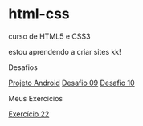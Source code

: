 # html-css

curso de HTML5 e CSS3

estou aprendendo a criar sites kk!

Desafios

<a href="https://ifoxelement.github.io/projeto-android/">Projeto Android</a>
<a href="https://ifoxelement.github.io/desafios/d09/">Desafio 09</a>
<a href="https://ifoxelement.github.io/desafios/d010/">Desafio 10</a>

Meus Exercícios

<a href="https://ifoxelement.github.io/exercicios/ex022">Exercício 22</a>